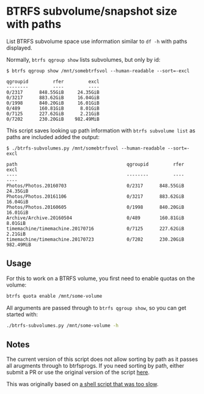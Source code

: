 # BTRFS subvolume/snapshot size with paths

List BTRFS subvolume space use information similar to `df -h` with paths displayed.

Normally, `btrfs qgroup show` lists subvolumes, but only by id:

```
$ btrfs qgroup show /mnt/somebtrfsvol --human-readable --sort=-excl

qgroupid         rfer         excl
--------         ----         ----
0/2317      848.55GiB     24.35GiB
0/3217      883.62GiB     16.04GiB
0/1998      840.20GiB     16.01GiB
0/489       160.81GiB      8.01GiB
0/7125      227.62GiB      2.21GiB
0/7202      230.20GiB    982.49MiB
```

This script saves looking up path information with `btrfs subvolume list` as paths
are included added the output:

```
$ ./btrfs-subvolumes.py /mnt/somebtrfsvol --human-readable --sort=-excl

path                                        qgroupid         rfer         excl
----                                        --------         ----         ----
Photos/Photos.20160703                      0/2317      848.55GiB     24.35GiB
Photos/Photos.20161106                      0/3217      883.62GiB     16.04GiB
Photos/Photos.20160605                      0/1998      840.20GiB     16.01GiB
Archive/Archive.20160504                    0/489       160.81GiB      8.01GiB
timemachine/timemachine.20170716            0/7125      227.62GiB      2.21GiB
timemachine/timemachine.20170723            0/7202      230.20GiB    982.49MiB
```

## Usage

For this to work on a BTRFS volume, you first need to enable quotas on the volume:

```bash
btrfs quota enable /mnt/some-volume
```

All arguments are passed through to `btrfs qgroup show`, so you can get started with:

```bash
./btrfs-subvolumes.py /mnt/some-volume -h
```

## Notes

The current version of this script does not allow sorting by path as it passes
all arugments through to btrfsprogs. If you need sorting by path, either submit a PR
or use the original version of the script [here](https://github.com/stecman/btrfs-df/commit/096f480cad6ba5c0573d9523093195a1e33f5808).

This was originally based on [a shell script that was too slow](https://github.com/agronick/btrfs-size).
